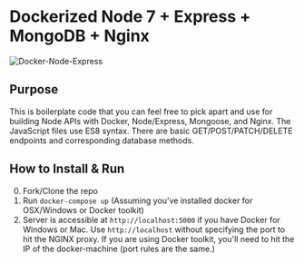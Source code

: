 # Dockerized Node 7 + Express + MongoDB + Nginx


![Docker-Node-Express](https://i.imgsafe.org/c5db876bee.png)

## Purpose

This is boilerplate code that you can feel free to pick apart and use for building Node APIs with Docker, Node/Express, Mongoose, and Nginx. The JavaScript files use ES8 syntax.
There are basic GET/POST/PATCH/DELETE endpoints and corresponding database methods.

## How to Install & Run

0. Fork/Clone the repo
1. Run `docker-compose up` (Assuming you've installed docker for OSX/Windows or Docker toolkit)
2. Server is accessible at `http://localhost:5000` if you have Docker for Windows or Mac. Use `http://localhost` without specifying the port to hit the NGINX proxy. If you are using Docker toolkit, you'll need to hit the IP of the docker-machine (port rules are the same.)
